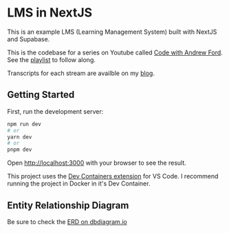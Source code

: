 # LMS in NextJS

This is an example LMS (Learning Management System) built with NextJS and Supabase.

This is the codebase for a series on Youtube called [Code with Andrew Ford](https://www.youtube.com/@CodewithAndrewFord). See the [playlist](https://www.youtube.com/playlist?list=PLy4EgyrhFUF2E9T0z_qry81CaEHo9BAkz) to follow along.

Transcripts for each stream are availble on my [blog](https://andrewford.co.nz/).

## Getting Started

First, run the development server:

```bash
npm run dev
# or
yarn dev
# or
pnpm dev
```

Open [http://localhost:3000](http://localhost:3000) with your browser to see the result.

This project uses the [Dev Containers extension](https://marketplace.visualstudio.com/items?itemName=ms-vscode-remote.remote-containers) for VS Code. I recommend running the project in Docker in it's Dev Container.

## Entity Relationship Diagram

Be sure to check the [ERD on dbdiagram.io](https://dbdiagram.io/d/LMS-Entity-Relationship-Diagram-636c1a0bc9abfc6111717fda)

